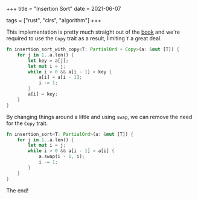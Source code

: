 +++
title = "Insertion Sort"
date = 2021-06-07

tags = ["rust", "clrs", "algorithm"]
+++

This implementation is pretty much straight out of the [book](https://en.wikipedia.org/wiki/Introduction_to_Algorithms) and we're required to use the `Copy` trait as a result, limiting `T` a great deal.

```rust
fn insertion_sort_with_copy<T: PartialOrd + Copy>(a: &mut [T]) {
    for j in 1..a.len() {
        let key = a[j];
        let mut i = j;
        while i > 0 && a[i - 1] > key {
            a[i] = a[i - 1];
            i -= 1;
        }
        a[i] = key;
    }
}
```

By changing things around a little and using `swap`, we can remove the need for the `Copy` trait.

```rust
fn insertion_sort<T: PartialOrd>(a: &mut [T]) {
    for j in 1..a.len() {
        let mut i = j;
        while i > 0 && a[i - 1] > a[i] {
            a.swap(i - 1, i);
            i -= 1;
        }
    }
}
```

The end!
